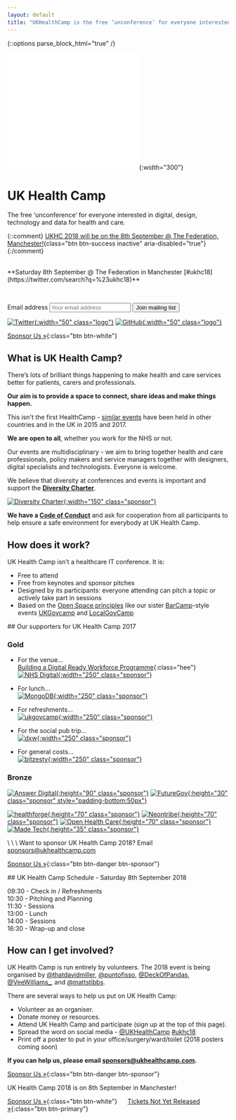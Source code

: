 ```yaml
---
layout: default
title: "UKHealthCamp is the free ‘unconference’ for everyone interested in digital, design and data for health and care"
---
```

{::options parse_block_html="true" /}

<div class="jumbotron">

![UKHealthCamp Logo](images/ukhealthcamp_logo.png){:width="300"}

# UK Health Camp
The free ‘unconference’ for everyone interested in digital, design, technology and data for health and care.

{::comment}
[UKHC 2018 will be on the 8th September @ The Federation, Manchester!](https://ti.to/ukhealthcamp/2017){class="btn btn-success inactive" aria-disabled="true"}
{:/comment}

<br>
**Saturday 8th September @ The Federation in Manchester
[#ukhc18](https://twitter.com/search?q=%23ukhc18)**

<br><!-- [Tickets SOLD OUT](https://ti.to/ukhealthcamp/2017) -->

<form action="//ukhealthcamp.us11.list-manage.com/subscribe/post?u=d6e1cdf0510d674a480518c55&amp;id=359b65b939" method="post">
<label class="sr-only" for="mce-EMAIL">Email address</label>
<input type="email" name="EMAIL" id="mce-EMAIL" placeholder="Your email address">
<button type="submit" class="btn btn-info" name="subscribe" id="mc-embedded-subscribe">Join mailing list</button>
</form>

[![Twitter](images/twitter_logo.png){:width="50" class="logo"}](https://twitter.com/UKHealthCamp)
[![GitHub](images/github_logo.png){:width="50" class="logo"}](https://github.com/UKHealthCamp)

</div>

<div class="section cta">

[Sponsor Us &raquo;][1]{:class="btn btn-white"} 

[1]: https://paper.dropbox.com/doc/UKHealthCamp-sponsorship-VwrXp3lWzdGRqQo1PGf13
[2]: https://ti.to/ukhealthcamp/2018

<!--
&nbsp;&nbsp;&nbsp;&nbsp; [Sign Up &raquo;][2]{:class="btn btn-primary"}
-->

</div>


<div class="section">

## What is UK Health Camp?
There’s lots of brilliant things happening to make health and care services better for patients, carers and professionals.

**Our aim is to provide a space to connect, share ideas and make things happen.**

This isn't the first HealthCamp - [similar events](https://en.wikipedia.org/wiki/HealthCamp) have been held in other countries and in the UK in 2015 and 2017.

**We are open to all**, whether you work for the NHS or not.

Our events are multidisciplinary - we aim to bring together health and care professionals, policy makers and service managers together with designers, digital specialists and technologists. Everyone is welcome.

We believe that diversity at conferences and events is important and support the **[Diversity Charter](https://diversitycharter.org/)**.  

[![Diversity Charter](images/diversitycharter_small.png){:width="150" class="sponsor"}](https://diversitycharter.org/)  

**We have a [Code of Conduct](/code-of-conduct)** and ask for cooperation from all participants to help ensure a safe environment for everybody at UK Health Camp.  



</div>


<div class="section blue">

## How does it work?
UK Health Camp isn’t a healthcare IT conference. It is:

- Free to attend
- Free from keynotes and sponsor pitches
- Designed by its participants: everyone attending can pitch a topic or actively take part in sessions
- Based on the [Open Space principles](https://en.wikipedia.org/wiki/Open_Space_Technology) like our sister [BarCamp](http://barcamp.org)-style events [UKGovcamp](http://www.ukgovcamp.com) and [LocalGovCamp](http://localgovdigital.info/localgovcamp/) 

</div>

<div class="section">
## Our supporters for UK Health Camp 2017

### Gold

* For the venue...  
[Building a Digital Ready Workforce Programme](https://hee.nhs.uk/our-work/developing-our-workforce/building-digital-ready-workforce){:class="hee"}  
[![NHS Digital](images/sponsors-17/gold-nhsdigital-color.png){:width="250" class="sponsor"}](https://www.digital.nhs.uk/)

* For lunch...  
[![MongoDB](images/sponsors-17/gold-mongodb-rgb.jpg){:width="250" class="sponsor"}](https://www.mongodb.com/)

* For refreshments...  
[![ukgovcamp](images/sponsors-17/bronze-ukgovcamp-color.png){:width="250" class="sponsor"}](https://www.ukgovcamp.com/)

* For the social pub trip...  
[![dxw](images/sponsors-17/gold-dxw-color.png){:width="250" class="sponsor"}](https://www.dxw.com/)  

* For general costs...  
[![bitzesty](images/sponsors-17/gold-bitzesty-black.png){:width="250" class="sponsor"}](https://bitzesty.com/)  

### Bronze

[![Answer Digital](images/sponsors-17/bronze-answerdigitalhealth.jpg){:height="90" class="sponsor"}](http://www.answerdigital.com/)
[![FutureGov](images/sponsors-17/bronze-futuregov-black.png){:height="30" class="sponsor" style="padding-bottom:50px"}](https://www.wearefuturegov.com/)

[![healthforge](images/sponsors-17/bronze-healthforge-color.jpeg){:height="70" class="sponsor"}](http://healthforge.io/)
[![Neontribe](images/sponsors-17/bronze-neontribe-black.png){:height="70" class="sponsor"}](https://www.neontribe.co.uk/)
[![Open Health Care](images/sponsors-17/bronze-openhealthcare.png){:height="70" class="sponsor"}](http://openhealthcare.org.uk/)
[![Made Tech](images/sponsors-17/made-tech-bwg-logo-small.png){:height="35" class="sponsor"}](https://www.madetech.com/)  

\\
\\
\\
Want to sponsor UK Health Camp 2018? Email [sponsors@ukhealthcamp.com](mailto:sponsors@ukhealthcamp.com)

[Sponsor Us &raquo;][1]{:class="btn btn-danger btn-sponsor"}

</div>

<div class="section orange">
## UK Health Camp Schedule - Saturday 8th September 2018

09:30 - Check in / Refreshments  
10:30 - Pitching and Planning  
11:30 - Sessions  
13:00 - Lunch  
14:00 - Sessions  
16:30 - Wrap-up and close  

</div>

<div class="section blue">

## How can I get involved?
UK Health Camp is run entirely by volunteers. The 2018 event is being organised by [@thatdavidmiller](http://twitter.com/thatdavidmiller), [@puntofisso](http://twitter.com/puntofisso), [@DeckOfPandas](http://twitter.com/deckofpandas), [@VeeWilliams_](http://twitter.com/VeeWilliams_), and [@mattstibbs](http://twitter.com/mattstibbs).

There are several ways to help us put on UK Health Camp:
- Volunteer as an organiser.
- Donate money or resources.
- Attend UK Health Camp and participate (sign up at the top of this page).
- Spread the word on social media - [@UKHealthCamp](https://twitter.com/UKHealthCamp) [#ukhc18](https://twitter.com/search?q=%23ukhc18&amp;src=typd)
- Print off a poster to put in your office/surgery/ward/toilet (2018 posters coming soon)<!--([one colour](branding/posters/poster_mono.pdf), [two colours](branding/posters/poster_twocolours.pdf)) -->

**If you can help us, please email [sponsors@ukhealthcamp.com](mailto:sponsors@ukhealthcamp.com).**

[Sponsor Us &raquo;][1]{:class="btn btn-danger btn-sponsor"}

</div>


<div class="section cta">

UK Health Camp 2018 is on 8th September in Manchester!

[Sponsor Us &raquo;][1]{:class="btn btn-white"}
&nbsp;&nbsp;&nbsp;&nbsp; [Tickets Not Yet Released &raquo;][2]{:class="btn btn-primary"}

</div>
